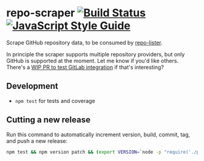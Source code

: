 # repo-scraper [![Build Status](https://travis-ci.org/gaggle/repo-scraper.svg?branch=master)](https://travis-ci.org/gaggle/repo-scraper) [![JavaScript Style Guide](https://img.shields.io/badge/code_style-standard-brightgreen.svg)](https://standardjs.com)
Scrape GitHub repository data, to be consumed by [repo-lister][repo-lister].

In principle the scraper supports multiple repository providers, but only GitHub is supported at the moment. Let me know if you'd like others. There's a [WIP PR to test GitLab integration][gl-pr] if that's interesting?


## Development
* `npm test` for tests and coverage


## Cutting a new release
Run this command to automatically increment version, build, commit, tag, and push a new release:
```bash
npm test && npm version patch && (export VERSION=`node -p "require('./package.json').version"`; git push && git push origin v$VERSION)
```


[repo-lister]: https://github.com/gaggle/repo-lister
[gl-pr]: https://github.com/gaggle/repo-scraper/pull/1
